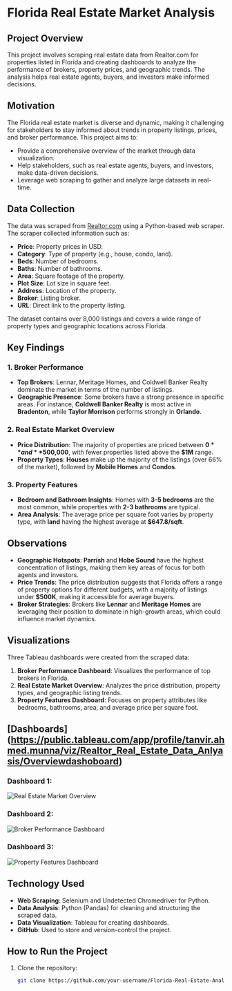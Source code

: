 # Florida Real Estate Market Analysis

## Project Overview

This project involves scraping real estate data from Realtor.com for properties listed in Florida and creating dashboards to analyze the performance of brokers, property prices, and geographic trends. The analysis helps real estate agents, buyers, and investors make informed decisions.

## Motivation

The Florida real estate market is diverse and dynamic, making it challenging for stakeholders to stay informed about trends in property listings, prices, and broker performance. This project aims to:
- Provide a comprehensive overview of the market through data visualization.
- Help stakeholders, such as real estate agents, buyers, and investors, make data-driven decisions.
- Leverage web scraping to gather and analyze large datasets in real-time.

## Data Collection

The data was scraped from [Realtor.com](https://www.realtor.com/) using a Python-based web scraper. The scraper collected information such as:
- **Price**: Property prices in USD.
- **Category**: Type of property (e.g., house, condo, land).
- **Beds**: Number of bedrooms.
- **Baths**: Number of bathrooms.
- **Area**: Square footage of the property.
- **Plot Size**: Lot size in square feet.
- **Address**: Location of the property.
- **Broker**: Listing broker.
- **URL**: Direct link to the property listing.

The dataset contains over 8,000 listings and covers a wide range of property types and geographic locations across Florida.

## Key Findings

### 1. **Broker Performance**
   - **Top Brokers**: Lennar, Meritage Homes, and Coldwell Banker Realty dominate the market in terms of the number of listings.
   - **Geographic Presence**: Some brokers have a strong presence in specific areas. For instance, **Coldwell Banker Realty** is most active in **Bradenton**, while **Taylor Morrison** performs strongly in **Orlando**.

### 2. **Real Estate Market Overview**
   - **Price Distribution**: The majority of properties are priced between **$0** and **$500,000**, with fewer properties listed above the **$1M** range.
   - **Property Types**: **Houses** make up the majority of the listings (over 66% of the market), followed by **Mobile Homes** and **Condos**.

### 3. **Property Features**
   - **Bedroom and Bathroom Insights**: Homes with **3-5 bedrooms** are the most common, while properties with **2-3 bathrooms** are typical.
   - **Area Analysis**: The average price per square foot varies by property type, with **land** having the highest average at **$647.8/sqft**.

## Observations

- **Geographic Hotspots**: **Parrish** and **Hobe Sound** have the highest concentration of listings, making them key areas of focus for both agents and investors.
- **Price Trends**: The price distribution suggests that Florida offers a range of property options for different budgets, with a majority of listings under **$500K**, making it accessible for average buyers.
- **Broker Strategies**: Brokers like **Lennar** and **Meritage Homes** are leveraging their position to dominate in high-growth areas, which could influence market dynamics.

## Visualizations

Three Tableau dashboards were created from the scraped data:
1. **Broker Performance Dashboard**: Visualizes the performance of top brokers in Florida.
2. **Real Estate Market Overview**: Analyzes the price distribution, property types, and geographic listing trends.
3. **Property Features Dashboard**: Focuses on property attributes like bedrooms, bathrooms, area, and average price per square foot.

## [Dashboards] (https://public.tableau.com/app/profile/tanvir.ahmed.munna/viz/Realtor_Real_Estate_Data_Anlyasis/Overviewdashoboard)

### Dashboard 1:

![Real Estate Market Overview](https://github.com/ahmedtanvir47/RealEstate_Florida/blob/main/dashboard/Overview%20dashoboard.png)

### Dashboard 2:

![Broker Performance Dashboard](https://github.com/ahmedtanvir47/RealEstate_Florida/blob/main/dashboard/Broker%20dashboard.png)

### Dashboard 3:

![Property Features Dashboard](https://github.com/ahmedtanvir47/RealEstate_Florida/blob/main/dashboard/Property%20Dashboard.png)

## Technology Used

- **Web Scraping**: Selenium and Undetected Chromedriver for Python.
- **Data Analysis**: Python (Pandas) for cleaning and structuring the scraped data.
- **Data Visualization**: Tableau for creating dashboards.
- **GitHub**: Used to store and version-control the project.

## How to Run the Project

1. Clone the repository:
   ```bash
   git clone https://github.com/your-username/Florida-Real-Estate-Analysis.git
